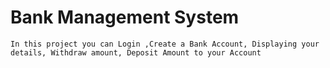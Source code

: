# Bank Management System
    In this project you can Login ,Create a Bank Account, Displaying your details, Withdraw amount, Deposit Amount to your Account
    
